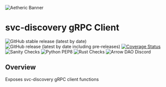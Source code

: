 ![Aetheric Banner](https://github.com/aetheric-oss/.github/raw/main/assets/readme-banner.png)

# svc-discovery gRPC Client

![GitHub stable release (latest by date)](https://img.shields.io/github/v/release/aetheric-oss/svc-discovery?sort=semver&color=green) ![GitHub release (latest by date including pre-releases)](https://img.shields.io/github/v/release/aetheric-oss/svc-discovery?include_prereleases) [![Coverage Status](https://coveralls.io/repos/github/aetheric-oss/svc-discovery/badge.svg?branch=develop)](https://coveralls.io/github/aetheric-oss/svc-discovery)
![Sanity Checks](https://github.com/aetheric-oss/svc-discovery/actions/workflows/sanity_checks.yml/badge.svg?branch=develop) ![Python PEP8](https://github.com/aetheric-oss/svc-discovery/actions/workflows/python_ci.yml/badge.svg?branch=develop) ![Rust Checks](https://github.com/aetheric-oss/svc-discovery/actions/workflows/rust_ci.yml/badge.svg?branch=develop) 
![Arrow DAO Discord](https://img.shields.io/discord/853833144037277726?style=plastic)

## Overview

Exposes svc-discovery gRPC client functions
